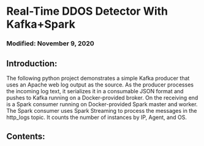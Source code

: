 # Real-Time DDOS Detector With Kafka+Spark
### Modified: November 9, 2020

## Introduction:
The following python project demonstrates a simple Kafka producer that uses an Apache web log output as the source. As the producer processes the incoming log text, it serializes it in a consumable JSON format and pushes to Kafka running on a Docker-provided broker. On the receiving end is a Spark consumer running on Docker-provided Spark master and worker. The Spark consumer uses Spark Streaming to process the messages in the http_logs topic. It counts the number of instances by IP, Agent, and OS. 

## Contents:
